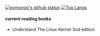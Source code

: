 [![pymongo's github status](https://github-readme-stats.vercel.app/api?username=pymongo&theme=radical&show_icons=true&hide_rank=true&hide_title=true)](https://github.com/anuraghazra/github-readme-stats) [![Top Langs](https://github-readme-stats.vercel.app/api/top-langs/?username=pymongo&theme=radical&layout=compact&langs_count=6)](https://github.com/anuraghazra/github-readme-stats)

<!--
[wakatime](https://wakatime.com/@rust)
-->

#### current reading books
- Understand The Linux Kernel 3nd edition
